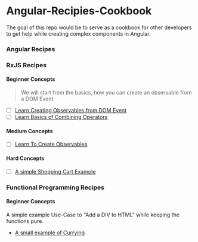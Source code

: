 # Angular-Recipies-Cookbook
The goal of this repo would be to serve as a cookbook for other developers to get help while creating complex components in Angular.


### Angular Recipes


### RxJS Recipes

#### Beginner Concepts
> We will start from the basics, how you can create an observable from a DOM Event
- [ ] [Learn Creating Observables from DOM Event](https://stackblitz.com/edit/rxjs-beginner-concepts)
- [ ] [Learn Basics of Combining Operators](https://stackblitz.com/edit/rxjs-combination-operators)

#### Medium Concepts

- [ ] [Learn To Create Observables](https://stackblitz.com/edit/reactive-programming-from-scratch)

#### Hard Concepts

- [ ] [A simple Shopping Cart Example](https://stackblitz.com/edit/angular-simple-rxjs-shopping-cart-example-demo)


### Functional Programming Recipes

#### Beginner Concepts

A simple example Use-Case to "Add a DIV to HTML" while keeping the functions pure.
- [A small example of Currying](https://stackblitz.com/edit/functional-programming-1)
